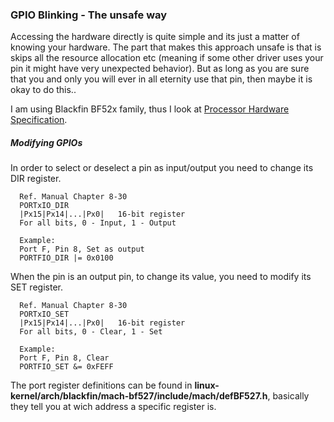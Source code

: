 ### GPIO Blinking - The unsafe way

Accessing the hardware directly is quite simple and its just a matter of knowing your hardware.
The part that makes this approach unsafe is that is skips all the resource allocation etc (meaning if some other driver uses your pin it might have very unexpected behavior).
But as long as you are sure that you and only you will ever in all eternity use that pin, then maybe it is okay to do this..

I am using Blackfin BF52x family, thus I look at [Processor Hardware Specification](http://www.analog.com/static/imported-files/processor_manuals/BF52xProcHWR031.pdf).

##### Modifying GPIOs


In order to select or deselect a pin as input/output you need to change its DIR register.
```
  Ref. Manual Chapter 8-30
  PORTxIO_DIR
  |Px15|Px14|...|Px0|   16-bit register
  For all bits, 0 - Input, 1 - Output

  Example:
  Port F, Pin 8, Set as output
  PORTFIO_DIR |= 0x0100
```

When the pin is an output pin, to change its value, you need to modify its SET register.
```
  Ref. Manual Chapter 8-30
  PORTxIO_SET
  |Px15|Px14|...|Px0|   16-bit register
  For all bits, 0 - Clear, 1 - Set

  Example:
  Port F, Pin 8, Clear
  PORTFIO_SET &= 0xFEFF
```

The port register definitions can be found in **linux-kernel/arch/blackfin/mach-bf527/include/mach/defBF527.h**, basically they tell you at wich address a specific register is.

